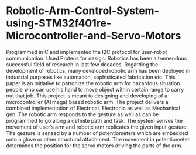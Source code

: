 # Robotic-Arm-Control-System-using-STM32f401re-Microcontroller-and-Servo-Motors
Programmed in C and implemented the I2C protocol for user-robot communication. Used Proteus for design. Robotics has been a tremendous successful field of
research in last few decades. Regarding the development of
robotics, many developed robotic arm has been deployed in
industrial purposes like automation, sophisticated fabrication etc.
This paper is an initiative to patronize the robotic arm for
hazardous situation people who can use his hand to move object
within certain range to carry out that job. This project is meant
to designing and developing of a microcontroller (ATmega) based
robotic arm. The project delivers a combined implementation of
Electrical, Electronic as well as Mechanical gen. The robotic arm
responds to the gesture as well as can be programmed to go along
a definite path and task.
The system senses the movement of user’s arm and robotic
arm replicates the given input gesture. The gesture is sensed by a
number of potentiometers which are embedded onto a glove or
other structural attachment. The movement in potentiometer
determines the position for the servo motors driving the parts of
the arm. 

